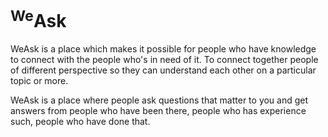 # <sup>We</sup>Ask
<p>WeAsk is a place which makes it possible for people who have knowledge to connect with the people who's in need of it. To connect together people of different perspective so they can understand each other on a particular topic or more.</p>
<p>WeAsk is a place where people ask questions that matter to you and get answers from people who have been there, people who has experience such, people who have done that. </p>
